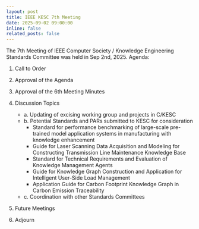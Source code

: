 ```yaml
---
layout: post
title: IEEE KESC 7th Meeting
date: 2025-09-02 09:00:00
inline: false
related_posts: false
---
```


The 7th Meeting of IEEE Computer Society / Knowledge Engineering Standards Committee was held in Sep 2nd, 2025.
Agenda:

1. Call to Order

2. Approval of the Agenda

3. Approval of the 6th  Meeting Minutes

4. Discussion Topics
    - a. Updating of excising working group and projects in C/KESC
    - b. Potential Standards and PARs submitted to KESC for consideration
        + Standard for performance benchmarking of large-scale pre-trained model application systems in manufacturing with knowledge enhancement
        + Guide for Laser Scanning Data Acquisition and Modeling for Constructing Transmission Line Maintenance Knowledge Base
        + Standard for Technical Requirements and Evaluation of Knowledge Management Agents
        + Guide for Knowledge Graph Construction and Application for Intelligent User-Side Load Management
        + Application Guide for Carbon Footprint Knowledge Graph in Carbon Emission Traceability
    - c. Coordination with other Standards Committees

5. Future Meetings

6. Adjourn

